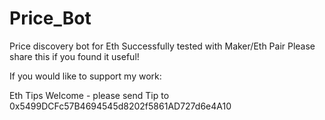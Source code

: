 # Price_Bot
 Price discovery bot for Eth
 Successfully tested with Maker/Eth Pair
 Please share this if you found it useful!

 If you would like to support my work:

 Eth Tips Welcome - please send Tip to 0x5499DCFc57B4694545d8202f5861AD727d6e4A10
